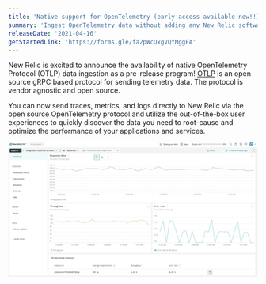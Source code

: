 ```yaml
---
title: 'Native support for OpenTelemetry (early access available now!!)'
summary: 'Ingest OpenTelemetry data without adding any New Relic software into your services'
releaseDate: '2021-04-16'
getStartedLink: 'https://forms.gle/fa2pWcQxgVQYMggEA'
---
```

New Relic is excited to announce the availability of native OpenTelemetry Protocol (OTLP) data ingestion as a pre-release program! [OTLP](https://github.com/open-telemetry/opentelemetry-specification/blob/main/specification/protocol/otlp.md) is an open source gRPC based protocol for sending telemetry data. The protocol is vendor agnostic and open source.

You can now send traces, metrics, and logs directly to New Relic via the open source OpenTelemetry protocol and utilize the out-of-the-box user experiences to quickly discover the data you need to root-cause and optimize the performance of your applications and services.

![Screenshot showing OpenTelemetry data in New Relic](./images/otlp.webp "OpenTelemetry data in New Relic")
